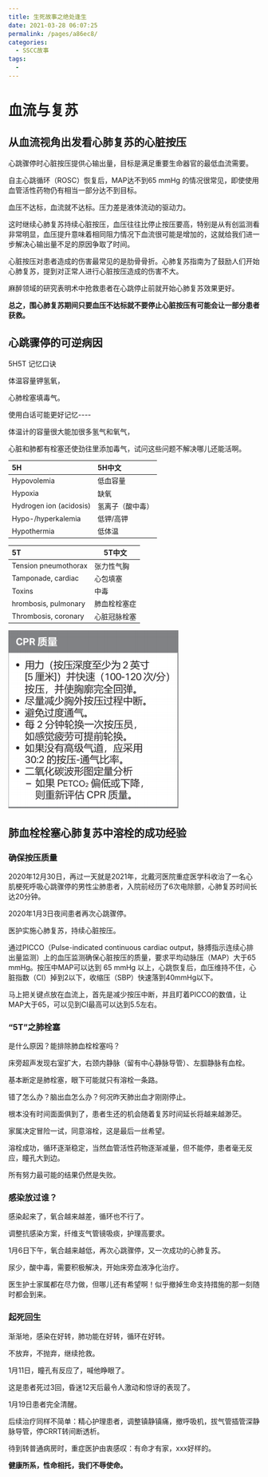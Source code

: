 ```yaml
---
title: 生死故事之绝处逢生
date: 2021-03-28 06:07:25
permalink: /pages/a86ec8/
categories:
  - SSCC故事
tags:
  - 
---
```

# 血流与复苏

## 从血流视角出发看心肺复苏的心脏按压

心跳骤停时心脏按压提供心输出量，目标是满足重要生命器官的最低血流需要。

自主心跳循环（ROSC）恢复后，MAP达不到65 mmHg 的情况很常见，即使使用血管活性药物仍有相当一部分达不到目标。

血压不达标，血流就不达标。压力差是液体流动的驱动力。

这时继续心肺复苏持续心脏按压，血压往往比停止按压要高，特别是从有创监测看非常明显，血压提升意味着相同阻力情况下血流很可能是增加的，这就给我们进一步解决心输出量不足的原因争取了时间。

心脏按压对患者造成的伤害最常见的是肋骨骨折。心肺复苏指南为了鼓励人们开始心肺复苏，提到对正常人进行心脏按压造成的伤害不大。

麻醉领域的研究表明术中抢救患者在心跳停止前就开始心肺复苏效果更好。

**总之，围心肺复苏期间只要血压不达标就不要停止心脏按压有可能会让一部分患者获救。**

## 心跳骤停的可逆病因

5H5T 记忆口诀

体温容量钾氢氧，

心肺栓塞填毒气。

使用白话可能更好记忆----

体温计的容量很大能加很多氢气和氧气，

心脏和肺都有栓塞还使劲往里添加毒气，试问这些问题不解决哪儿还能活啊。

| 5H                      | 5H中文           |
| :---------------------- | :--------------- |
| Hypovolemia             | 低血容量         |
| Hypoxia                 | 缺氧             |
| Hydrogen ion (acidosis) | 氢离子（酸中毒） |
| Hypo-/hyperkalemia      | 低钾/高钾        |
| Hypothermia             | 低体温           |

| 5T                   | 5T中文       |
| :------------------- | ------------ |
| Tension pneumothorax | 张力性气胸   |
| Tamponade, cardiac   | 心包填塞     |
| Toxins               | 中毒         |
| hrombosis, pulmonary | 肺血栓栓塞症 |
| Thrombosis, coronary | 心脏冠脉栓塞 |

![cpr](/img/cpr.png)

## 肺血栓栓塞心肺复苏中溶栓的成功经验

### 确保按压质量

2020年12月30日，再过一天就是2021年，北戴河医院重症医学科收治了一名心肌梗死呼吸心跳骤停的男性尘肺患者，入院前经历了6次电除颤，心肺复苏时间长达20分钟。

2020年1月3日夜间患者再次心跳骤停。

医护实施心肺复苏，持续心脏按压。

通过PICCO（Pulse-indicated continuous cardiac output，脉搏指示连续心排出量监测）上的血压监测确保心脏按压的质量，要求平均动脉压（MAP）大于65 mmHg。按压中MAP可以达到 65 mmHg 以上，心跳恢复后，血压维持不住，心脏指数（CI）掉到2以下，收缩压（SBP）快速落到40mmHg以下。

马上把关键点放在血流上，首先是减少按压中断，并且盯着PICCO的数值，让MAP大于65，可以见到CI最高可以达到5.5左右。

### “5T”之肺栓塞

是什么原因？能排除肺血栓栓塞吗？

床旁超声发现右室扩大，右颈内静脉（留有中心静脉导管）、左腘静脉有血栓。

基本断定是肺栓塞，眼下可能就只有溶栓一条路。

错了怎么办？脑出血怎么办？何况昨天肺出血才刚刚停止。

根本没有时间面面俱到了，患者生还的机会随着复苏时间延长将越来越渺茫。

家属决定冒险一试，同意溶栓，这是最后一丝希望。

溶栓成功，循环逐渐稳定，当然血管活性药物逐渐减量，但不能停，患者毫无反应，瞳孔大到边。

所有努力最可能的结果仍然是失败。

### 感染放过谁？

感染起来了，氧合越来越差，循环也不行了。

调整抗感染方案，纤维支气管镜吸痰，护理高要求。

1月6日下午，氧合越来越低，再次心跳骤停，又一次成功的心肺复苏。

尿少，酸中毒，需要积极解决，开始床旁血液净化治疗。

医生护士家属都在尽力做，但哪儿还有希望啊！似乎撤掉生命支持措施的那一刻随时都会到来。

### 起死回生

渐渐地，感染在好转，肺功能在好转，循环在好转。

不放弃，不抛弃，继续抢救。

1月11日，瞳孔有反应了，喊他睁眼了。

这是患者死过3回，昏迷12天后最令人激动和惊讶的表现了。

1月19日患者完全清醒。

后续治疗同样不简单：精心护理患者，调整镇静镇痛，撤呼吸机，拔气管插管深静脉导管，停CRRT转间断透析。

待到转普通病房时，重症医护由衷感叹：有命才有家，xxx好样的。

**健康所系，性命相托，我们不辱使命。**

